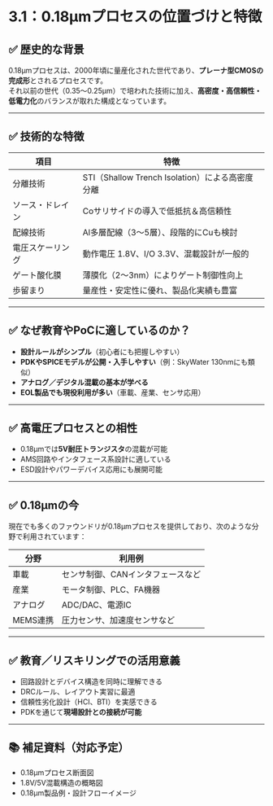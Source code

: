 # 3.1：0.18μmプロセスの位置づけと特徴

## ✅ 歴史的な背景

0.18μmプロセスは、2000年頃に量産化された世代であり、**プレーナ型CMOSの完成形**とされるプロセスです。  
それ以前の世代（0.35〜0.25μm）で培われた技術に加え、**高密度・高信頼性・低電力化**のバランスが取れた構成となっています。

---

## ✅ 技術的な特徴

| 項目 | 特徴 |
|------|------|
| 分離技術 | STI（Shallow Trench Isolation）による高密度分離 |
| ソース・ドレイン | Coサリサイドの導入で低抵抗＆高信頼性 |
| 配線技術 | Al多層配線（3〜5層）、段階的にCuも検討 |
| 電圧スケーリング | 動作電圧 1.8V、I/O 3.3V、混載設計が一般的 |
| ゲート酸化膜 | 薄膜化（2〜3nm）によりゲート制御性向上 |
| 歩留まり | 量産性・安定性に優れ、製品化実績も豊富 |

---

## ✅ なぜ教育やPoCに適しているのか？

- **設計ルールがシンプル**（初心者にも把握しやすい）
- **PDKやSPICEモデルが公開・入手しやすい**（例：SkyWater 130nmにも類似）
- **アナログ／デジタル混載の基本が学べる**
- **EOL製品でも現役利用が多い**（車載、産業、センサ応用）

---

## ✅ 高電圧プロセスとの相性

- 0.18μmでは**5V耐圧トランジスタ**の混載が可能
- AMS回路やインタフェース系設計に適している
- ESD設計やパワーデバイス応用にも展開可能

---

## ✅ 0.18μmの今

現在でも多くのファウンドリが0.18μmプロセスを提供しており、次のような分野で利用されています：

| 分野 | 利用例 |
|------|--------|
| 車載 | センサ制御、CANインタフェースなど |
| 産業 | モータ制御、PLC、FA機器 |
| アナログ | ADC/DAC、電源IC |
| MEMS連携 | 圧力センサ、加速度センサなど |

---

## ✅ 教育／リスキリングでの活用意義

- 回路設計とデバイス構造を同時に理解できる
- DRCルール、レイアウト実習に最適
- 信頼性劣化設計（HCI、BTI）を実感できる
- PDKを通じて**現場設計との接続が可能**

---

## 📚 補足資料（対応予定）

- 0.18μmプロセス断面図
- 1.8V/5V混載構造の概略図
- 0.18μm製品例・設計フローイメージ
